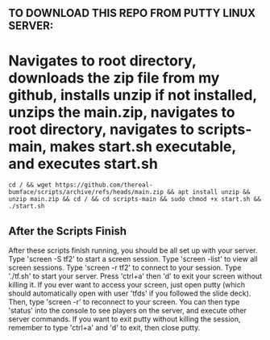 ## TO DOWNLOAD THIS REPO FROM PUTTY LINUX SERVER:

# Navigates to root directory, downloads the zip file from my github, installs unzip if not installed, unzips the main.zip, navigates to root directory, navigates to scripts-main, makes start.sh executable, and executes start.sh
```` 
cd / && wget https://github.com/thereal-bumface/scripts/archive/refs/heads/main.zip && apt install unzip && unzip main.zip && cd / && cd scripts-main && sudo chmod +x start.sh && ./start.sh
```` 

## After the Scripts Finish
After these scripts finish running, you should be all set up with your server. Type 'screen -S tf2' to start a screen session. Type 'screen -list' to view all screen sessions. Type 'screen -r tf2' to connect to your session. Type './tf.sh' to start your server. Press 'ctrl+a' then 'd' to exit your screen without killing it. If you ever want to access your screen, just open putty (which should automatically open with user 'tfds' if you followed the slide deck). Then, type 'screen -r' to reconnect to your screen. You can then type 'status' into the console to see players on the server, and execute other server commands. If you want to exit putty without killing the session, remember to type 'ctrl+a' and 'd' to exit, then close putty.